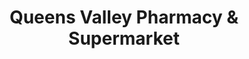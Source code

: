 ---
title: "Queens Valley Pharmacy & Supermarket"
url: /jamaica/queens-valley-pharmacy-und-supermarket/
shop: Supermarkt
---